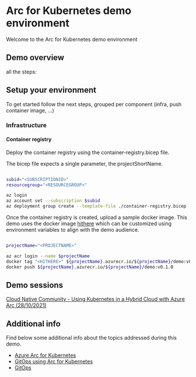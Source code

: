 # Arc for Kubernetes demo environment

Welcome to the Arc for Kubernetes demo environment



## Demo overview

all the steps:


## Setup your environment

To get started follow the next steps, grouped per component (infra, push container image, ...)

### Infrastructure

#### Container registry

Deploy the container registry using the container-registry.bicep file.

The bicep file expects a single parameter, the projectShortName.

``` bash

subid="<SUBSCRIPTIONID>"
resourcegroup="<RESOURCEGROUP>"

az login
az account set --subscription $subid
az deployment group create --template-file ./container-registry.bicep --parameters projectName=cnc

```

Once the container registry is created, upload a sample docker image.
This demo uses the docker image [hithere](https://github.com/Stijnc/container-template/tree/main/app) which can be customized using environment variables to align with the demo audience.

``` bash

projectName="<PROJECTNAME>"

az acr login --name $projectName
docker tag "<HITHERE>" ${projectName}.azurecr.io/${projectName}/demo:v0.1.0
docker push ${projectName}.azurecr.io/${projectName}/demo:v0.1.0

```



## Demo sessions

[Cloud Native Community - Using Kubernetes in a Hybrid Cloud with Azure Arc (28/10/2021)](https://dexmach.cloudnativecommunity.com/webinar-using-kubernetes-in-a-hybrid-cloud-with-azure-arc/)

## Additional info

Find below some additional info about the topics addressed during this demo.

- [Azure Arc for Kubernetes]()
- [GitOps using Arc for Kubernetes]()
- [GitOps]()
